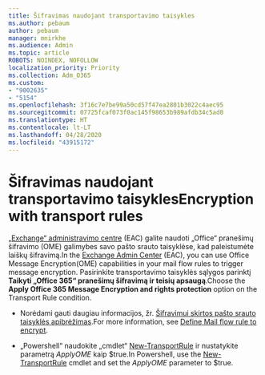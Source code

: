 ```yaml
---
title: Šifravimas naudojant transportavimo taisykles
ms.author: pebaum
author: pebaum
manager: mnirkhe
ms.audience: Admin
ms.topic: article
ROBOTS: NOINDEX, NOFOLLOW
localization_priority: Priority
ms.collection: Adm_O365
ms.custom:
- "9002635"
- "5154"
ms.openlocfilehash: 3f16c7e7be99a50cd57f47ea2801b3022c4aec95
ms.sourcegitcommit: 07725fcaf073f0ac145f98653b989afdb34c5ad0
ms.translationtype: HT
ms.contentlocale: lt-LT
ms.lasthandoff: 04/28/2020
ms.locfileid: "43915172"
---
```

# <a name="encryption-with-transport-rules"></a><span data-ttu-id="64e71-102">Šifravimas naudojant transportavimo taisykles</span><span class="sxs-lookup"><span data-stu-id="64e71-102">Encryption with transport rules</span></span>

<span data-ttu-id="64e71-103">[„Exchange“ administravimo centre](https://go.microsoft.com/fwlink/p/?linkid=834822) (EAC) galite naudoti „Office“ pranešimų šifravimo (OME) galimybes savo pašto srauto taisyklėse, kad paleistumėte laiškų šifravimą.</span><span class="sxs-lookup"><span data-stu-id="64e71-103">In the [Exchange Admin Center](https://go.microsoft.com/fwlink/p/?linkid=834822) (EAC), you can use Office Message Encryption(OME) capabilities in your mail flow rules to trigger message encryption.</span></span> <span data-ttu-id="64e71-104">Pasirinkite transportavimo taisyklės sąlygos parinktį **Taikyti „Office 365“ pranešimų šifravimą ir teisių apsaugą**.</span><span class="sxs-lookup"><span data-stu-id="64e71-104">Choose the **Apply Office 365 Message Encryption and rights protection** option on the Transport Rule condition.</span></span>

- <span data-ttu-id="64e71-105">Norėdami gauti daugiau informacijos, žr. [Šifravimui skirtos pašto srauto taisyklės apibrėžimas](https://docs.microsoft.com/microsoft-365/compliance/define-mail-flow-rules-to-encrypt-email).</span><span class="sxs-lookup"><span data-stu-id="64e71-105">For more information, see [Define Mail flow rule to encrypt](https://docs.microsoft.com/microsoft-365/compliance/define-mail-flow-rules-to-encrypt-email).</span></span>

- <span data-ttu-id="64e71-106">„Powershell“ naudokite „cmdlet“ [New-TransportRule](https://docs.microsoft.com/microsoft-365/compliance/define-mail-flow-rules-to-encrypt-email?view=o365-worldwide#use-exchange-online-powershell-to-create-a-mail-flow-rule-for-encrypting-email-messages-without-the-new-ome-capabilities) ir nustatykite parametrą *ApplyOME* kaip $true.</span><span class="sxs-lookup"><span data-stu-id="64e71-106">In Powershell, use the [New-TransportRule](https://docs.microsoft.com/microsoft-365/compliance/define-mail-flow-rules-to-encrypt-email?view=o365-worldwide#use-exchange-online-powershell-to-create-a-mail-flow-rule-for-encrypting-email-messages-without-the-new-ome-capabilities) cmdlet and set the *ApplyOME* parameter to $true.</span></span>
